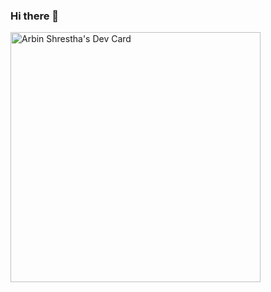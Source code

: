 ### Hi there 👋

<!--
**arbeen/arbeen** is a ✨ _special_ ✨ repository because its `README.md` (this file) appears on your GitHub profile.

Here are some ideas to get you started:

- 🔭 I’m currently working on ...
- 🌱 I’m currently learning ...
- 👯 I’m looking to collaborate on ...
- 🤔 I’m looking for help with ...
- 💬 Ask me about ...
- 📫 How to reach me: ...
- 😄 Pronouns: ...
- ⚡ Fun fact: ...
-->
<a href="https://app.daily.dev/arbeen_stha"><img src="https://api.daily.dev/devcards/cd118e75ec234e79be39efe8fa8a9a07.png?r=7y7" width="400" alt="Arbin Shrestha's Dev Card"/></a>
